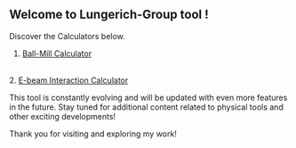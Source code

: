 ## Welcome to Lungerich-Group tool !
Discover the Calculators below.
<br>

1. <a target="blank" href="https://lungerich-group.github.io/Ball-mill-calculator//">Ball-Mill Calculator</a>
<br>
2. <a target="blank" href="https://jongseong94.github.io/E-beam-interaction-calculator/">E-beam Interaction Calculator</a>
<br>

This tool is constantly evolving and will be updated with even more features in the future.
Stay tuned for additional content related to physical tools and other exciting developments!

Thank you for visiting and exploring my work!
